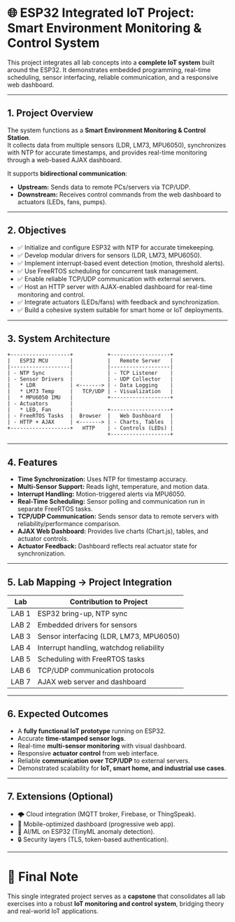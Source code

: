 # 🌐 ESP32 Integrated IoT Project: Smart Environment Monitoring & Control System

This project integrates all lab concepts into a **complete IoT system** built around the ESP32. It demonstrates embedded programming, real-time scheduling, sensor interfacing, reliable communication, and a responsive web dashboard.

---

## 1. Project Overview

The system functions as a **Smart Environment Monitoring & Control Station**.  
It collects data from multiple sensors (LDR, LM73, MPU6050), synchronizes with NTP for accurate timestamps, and provides real-time monitoring through a web-based AJAX dashboard.  

It supports **bidirectional communication**:
- **Upstream:** Sends data to remote PCs/servers via TCP/UDP.
- **Downstream:** Receives control commands from the web dashboard to actuators (LEDs, fans, pumps).

---

## 2. Objectives

- ✅ Initialize and configure ESP32 with NTP for accurate timekeeping.  
- ✅ Develop modular drivers for sensors (LDR, LM73, MPU6050).  
- ✅ Implement interrupt-based event detection (motion, threshold alerts).  
- ✅ Use FreeRTOS scheduling for concurrent task management.  
- ✅ Enable reliable TCP/UDP communication with external servers.  
- ✅ Host an HTTP server with AJAX-enabled dashboard for real-time monitoring and control.  
- ✅ Integrate actuators (LEDs/fans) with feedback and synchronization.  
- ✅ Build a cohesive system suitable for smart home or IoT deployments.  

---

## 3. System Architecture

```
+-------------------+           +-------------------+
|   ESP32 MCU       |           |   Remote Server   |
|-------------------|           |-------------------|
| - NTP Sync        |           | - TCP Listener    |
| - Sensor Drivers  |           | - UDP Collector   |
|   * LDR           | <-------> | - Data Logging    |
|   * LM73 Temp     |   TCP/UDP | - Visualization   |
|   * MPU6050 IMU   |           +-------------------+
| - Actuators       |
|   * LED, Fan      |           +-------------------+
| - FreeRTOS Tasks  |  Browser  |   Web Dashboard   |
| - HTTP + AJAX     | <-------> | - Charts, Tables  |
+-------------------+   HTTP    | - Controls (LEDs) |
                                +-------------------+
```

---

## 4. Features

- **Time Synchronization:** Uses NTP for timestamp accuracy.  
- **Multi-Sensor Support:** Reads light, temperature, and motion data.  
- **Interrupt Handling:** Motion-triggered alerts via MPU6050.  
- **Real-Time Scheduling:** Sensor polling and communication run in separate FreeRTOS tasks.  
- **TCP/UDP Communication:** Sends sensor data to remote servers with reliability/performance comparison.  
- **AJAX Web Dashboard:** Provides live charts (Chart.js), tables, and actuator controls.  
- **Actuator Feedback:** Dashboard reflects real actuator state for synchronization.  

---

## 5. Lab Mapping → Project Integration

| Lab | Contribution to Project |
|-----|--------------------------|
| LAB 1 | ESP32 bring-up, NTP sync |
| LAB 2 | Embedded drivers for sensors |
| LAB 3 | Sensor interfacing (LDR, LM73, MPU6050) |
| LAB 4 | Interrupt handling, watchdog reliability |
| LAB 5 | Scheduling with FreeRTOS tasks |
| LAB 6 | TCP/UDP communication protocols |
| LAB 7 | AJAX web server and dashboard |

---

## 6. Expected Outcomes

- A **fully functional IoT prototype** running on ESP32.  
- Accurate **time-stamped sensor logs**.  
- Real-time **multi-sensor monitoring** with visual dashboard.  
- Responsive **actuator control** from web interface.  
- Reliable **communication over TCP/UDP** to external servers.  
- Demonstrated scalability for **IoT, smart home, and industrial use cases**.  

---

## 7. Extensions (Optional)

- 🌩️ Cloud integration (MQTT broker, Firebase, or ThingSpeak).  
- 📱 Mobile-optimized dashboard (progressive web app).  
- 🤖 AI/ML on ESP32 (TinyML anomaly detection).  
- 🔒 Security layers (TLS, token-based authentication).  

---

# 🚀 Final Note
This single integrated project serves as a **capstone** that consolidates all lab exercises into a robust **IoT monitoring and control system**, bridging theory and real-world IoT applications.

